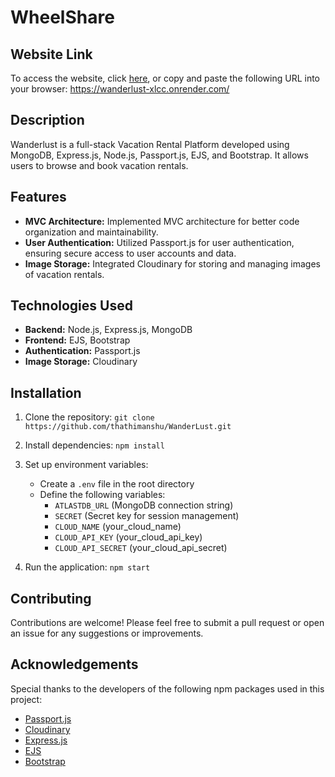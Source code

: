 # WheelShare 

## Website Link
To access the website, click [here](https://wanderlust-xlcc.onrender.com/), or copy and paste the following URL into your browser: https://wanderlust-xlcc.onrender.com/

## Description

Wanderlust is a full-stack Vacation Rental Platform developed using MongoDB, Express.js, Node.js, Passport.js, EJS, and Bootstrap. It allows users to browse and book vacation rentals.

## Features

- **MVC Architecture:** Implemented MVC architecture for better code organization and maintainability.
- **User Authentication:** Utilized Passport.js for user authentication, ensuring secure access to user accounts and data.
- **Image Storage:** Integrated Cloudinary for storing and managing images of vacation rentals.
  
## Technologies Used

- **Backend:** Node.js, Express.js, MongoDB
- **Frontend:** EJS, Bootstrap
- **Authentication:** Passport.js
- **Image Storage:** Cloudinary

## Installation

1. Clone the repository: `git clone https://github.com/thathimanshu/WanderLust.git`
2. Install dependencies: `npm install`
3. Set up environment variables:
   - Create a `.env` file in the root directory
   - Define the following variables:
     - `ATLASTDB_URL` (MongoDB connection string)
     - `SECRET` (Secret key for session management)
     - `CLOUD_NAME` (your_cloud_name)
     - `CLOUD_API_KEY` (your_cloud_api_key)
     - `CLOUD_API_SECRET` (your_cloud_api_secret)


4. Run the application: `npm start`

## Contributing

Contributions are welcome! Please feel free to submit a pull request or open an issue for any suggestions or improvements.


## Acknowledgements

Special thanks to the developers of the following npm packages used in this project:
- [Passport.js](http://www.passportjs.org/)
- [Cloudinary](https://cloudinary.com/)
- [Express.js](https://expressjs.com/)
- [EJS](https://ejs.co/)
- [Bootstrap](https://getbootstrap.com/)
